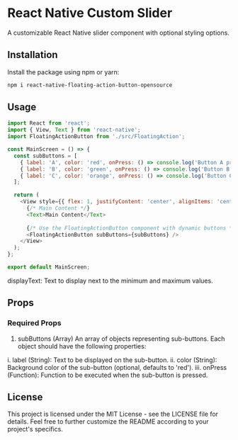# React Native Custom Slider

A customizable React Native slider component with optional styling options.

## Installation

Install the package using npm or yarn:

```bash
npm i react-native-floating-action-button-opensource

```
## Usage

```javascript
import React from 'react';
import { View, Text } from 'react-native';
import FloatingActionButton from './src/FloatingAction';

const MainScreen = () => {
  const subButtons = [
    { label: 'A', color: 'red', onPress: () => console.log('Button A pressed') },
    { label: 'B', color: 'green', onPress: () => console.log('Button B pressed') },
    { label: 'C', color: 'orange', onPress: () => console.log('Button C pressed') },
  ];

  return (
    <View style={{ flex: 1, justifyContent: 'center', alignItems: 'center' }}>
      {/* Main Content */}
      <Text>Main Content</Text>
      
      {/* Use the FloatingActionButton component with dynamic buttons */}
      <FloatingActionButton subButtons={subButtons} />
    </View>
  );
};

export default MainScreen;


```

displayText: Text to display next to the minimum and maximum values.
## Props
### Required Props
1. subButtons (Array)
An array of objects representing sub-buttons. Each object should have the following properties:

i. label (String): Text to be displayed on the sub-button.
ii. color (String): Background color of the sub-button (optional, defaults to 'red').
iii. onPress (Function): Function to be executed when the sub-button is pressed.

## License
This project is licensed under the MIT License - see the LICENSE file for details.
Feel free to further customize the README according to your project's specifics.

